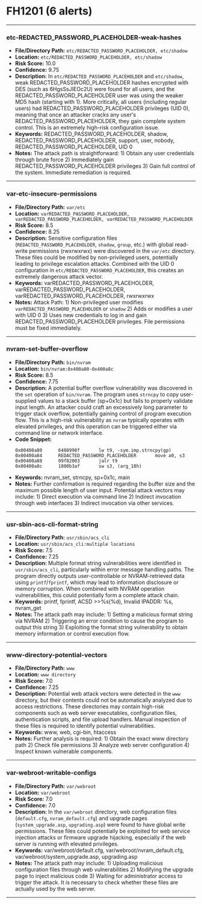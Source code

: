 # FH1201 (6 alerts)

---

### etc-REDACTED_PASSWORD_PLACEHOLDER-weak-hashes

- **File/Directory Path:** `etc/REDACTED_PASSWORD_PLACEHOLDER, etc/shadow`
- **Location:** `etc/REDACTED_PASSWORD_PLACEHOLDER, etc/shadow`
- **Risk Score:** 10.0
- **Confidence:** 9.75
- **Description:** In `etc/REDACTED_PASSWORD_PLACEHOLDER` and `etc/shadow`, weak REDACTED_PASSWORD_PLACEHOLDER hashes encrypted with DES (such as 6HgsSsJIEOc2U) were found for all users, and the REDACTED_PASSWORD_PLACEHOLDER user was using the weaker MD5 hash (starting with $1$). More critically, all users (including regular users) had REDACTED_PASSWORD_PLACEHOLDER privileges (UID 0), meaning that once an attacker cracks any user's REDACTED_PASSWORD_PLACEHOLDER, they gain complete system control. This is an extremely high-risk configuration issue.
- **Keywords:** REDACTED_PASSWORD_PLACEHOLDER, shadow, REDACTED_PASSWORD_PLACEHOLDER, support, user, nobody, REDACTED_PASSWORD_PLACEHOLDER, UID 0
- **Notes:** The attack path is straightforward: 1) Obtain any user credentials through brute force 2) Immediately gain REDACTED_PASSWORD_PLACEHOLDER privileges 3) Gain full control of the system. Immediate remediation is required.

---
### var-etc-insecure-permissions

- **File/Directory Path:** `var/etc`
- **Location:** `varREDACTED_PASSWORD_PLACEHOLDER, varREDACTED_PASSWORD_PLACEHOLDER, varREDACTED_PASSWORD_PLACEHOLDER`
- **Risk Score:** 8.5
- **Confidence:** 8.25
- **Description:** Sensitive configuration files (`REDACTED_PASSWORD_PLACEHOLDER`, `shadow`, `group`, etc.) with global read-write permissions (rwxrwxrwx) were discovered in the `var/etc` directory. These files could be modified by non-privileged users, potentially leading to privilege escalation attacks. Combined with the UID 0 configuration in `etc/REDACTED_PASSWORD_PLACEHOLDER`, this creates an extremely dangerous attack vector.
- **Keywords:** varREDACTED_PASSWORD_PLACEHOLDER, varREDACTED_PASSWORD_PLACEHOLDER, varREDACTED_PASSWORD_PLACEHOLDER, rwxrwxrwx
- **Notes:** Attack Path: 1) Non-privileged user modifies `varREDACTED_PASSWORD_PLACEHOLDER` or `shadow` 2) Adds or modifies a user with UID 0 3) Uses new credentials to log in and gain REDACTED_PASSWORD_PLACEHOLDER privileges. File permissions must be fixed immediately.

---
### nvram-set-buffer-overflow

- **File/Directory Path:** `bin/nvram`
- **Location:** `bin/nvram:0x400a80-0x400a8c`
- **Risk Score:** 8.5
- **Confidence:** 7.75
- **Description:** A potential buffer overflow vulnerability was discovered in the `set` operation of `bin/nvram`. The program uses `strncpy` to copy user-supplied values to a stack buffer (sp+0x1c) but fails to properly validate input length. An attacker could craft an excessively long parameter to trigger stack overflow, potentially gaining control of program execution flow. This is a high-risk vulnerability as `nvram` typically operates with elevated privileges, and this operation can be triggered either via command line or network interface.
- **Code Snippet:**
  ```
  0x00400a80      6480998f       lw t9, -sym.imp.strncpy(gp)
  0x00400a84      REDACTED_PASSWORD_PLACEHOLDER       move a0, s3
  0x00400a88      09f82003       jalr t9
  0x00400a8c      1800b3af       sw s3, (arg_18h)
  ```
- **Keywords:** nvram_set, strncpy, sp+0x1c, main
- **Notes:** Further confirmation is required regarding the buffer size and the maximum possible length of user input. Potential attack vectors may include: 1) Direct execution via command line 2) Indirect invocation through web interfaces 3) Indirect invocation via other services.

---
### usr-sbin-acs-cli-format-string

- **File/Directory Path:** `usr/sbin/acs_cli`
- **Location:** `usr/sbin/acs_cli:multiple locations`
- **Risk Score:** 7.5
- **Confidence:** 7.25
- **Description:** Multiple format string vulnerabilities were identified in `usr/sbin/acs_cli`, particularly within error message handling paths. The program directly outputs user-controllable or NVRAM-retrieved data using `printf`/`fprintf`, which may lead to information disclosure or memory corruption. When combined with NVRAM operation vulnerabilities, this could potentially form a complete attack chain.
- **Keywords:** printf, fprintf, ACSD >>%s(%d), Invalid IPADDR: %s, nvram_get
- **Notes:** The attack path may include: 1) Setting a malicious format string via NVRAM 2) Triggering an error condition to cause the program to output this string 3) Exploiting the format string vulnerability to obtain memory information or control execution flow.

---
### www-directory-potential-vectors

- **File/Directory Path:** `www`
- **Location:** `www directory`
- **Risk Score:** 7.0
- **Confidence:** 7.25
- **Description:** Potential web attack vectors were detected in the `www` directory, but their contents could not be automatically analyzed due to access restrictions. These directories may contain high-risk components such as web server executables, configuration files, authentication scripts, and file upload handlers. Manual inspection of these files is required to identify potential vulnerabilities.
- **Keywords:** www, web, cgi-bin, htaccess
- **Notes:** Further analysis is required: 1) Obtain the exact www directory path 2) Check file permissions 3) Analyze web server configuration 4) Inspect known vulnerable components.

---
### var-webroot-writable-configs

- **File/Directory Path:** `var/webroot`
- **Location:** `var/webroot`
- **Risk Score:** 7.0
- **Confidence:** 7.0
- **Description:** In the `var/webroot` directory, web configuration files (`default.cfg`, `nvram_default.cfg`) and upgrade pages (`system_upgrade.asp`, `upgrading.asp`) were found to have global write permissions. These files could potentially be exploited for web service injection attacks or firmware upgrade hijacking, especially if the web server is running with elevated privileges.
- **Keywords:** var/webroot/default.cfg, var/webroot/nvram_default.cfg, var/webroot/system_upgrade.asp, upgrading.asp
- **Notes:** The attack path may include: 1) Uploading malicious configuration files through web vulnerabilities 2) Modifying the upgrade page to inject malicious code 3) Waiting for administrator access to trigger the attack. It is necessary to check whether these files are actually used by the web server.

---
